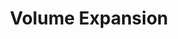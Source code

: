 ---
title: Volume Expansion
menu:
  docs_{{ .version }}:
    identifier: guides-sdb-volume-expansion
    name: Volume Expansion
    parent: guides-singlestore
    weight: 44
menu_name: docs_{{ .version }}
---